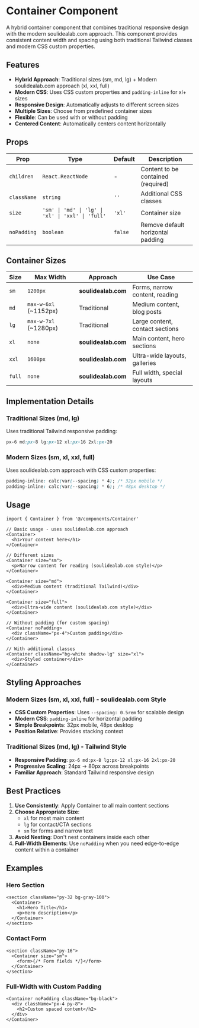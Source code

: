 # Container Component

A hybrid container component that combines traditional responsive design with the modern soulidealab.com approach. This component provides consistent content width and spacing using both traditional Tailwind classes and modern CSS custom properties.

## Features

- **Hybrid Approach**: Traditional sizes (sm, md, lg) + Modern soulidealab.com approach (xl, xxl, full)
- **Modern CSS**: Uses CSS custom properties and `padding-inline` for xl+ sizes
- **Responsive Design**: Automatically adjusts to different screen sizes
- **Multiple Sizes**: Choose from predefined container sizes
- **Flexible**: Can be used with or without padding
- **Centered Content**: Automatically centers content horizontally

## Props

| Prop        | Type                                              | Default | Description                        |
| ----------- | ------------------------------------------------- | ------- | ---------------------------------- |
| `children`  | `React.ReactNode`                                 | -       | Content to be contained (required) |
| `className` | `string`                                          | `''`    | Additional CSS classes             |
| `size`      | `'sm' \| 'md' \| 'lg' \| 'xl' \| 'xxl' \| 'full'` | `'xl'`  | Container size                     |
| `noPadding` | `boolean`                                         | `false` | Remove default horizontal padding  |

## Container Sizes

| Size   | Max Width             | Approach            | Use Case                        |
| ------ | --------------------- | ------------------- | ------------------------------- |
| `sm`   | `1200px`              | **soulidealab.com** | Forms, narrow content, reading  |
| `md`   | `max-w-6xl` (~1152px) | Traditional         | Medium content, blog posts      |
| `lg`   | `max-w-7xl` (~1280px) | Traditional         | Large content, contact sections |
| `xl`   | `none`                | **soulidealab.com** | Main content, hero sections     |
| `xxl`  | `1600px`              | **soulidealab.com** | Ultra-wide layouts, galleries   |
| `full` | `none`                | **soulidealab.com** | Full width, special layouts     |

## Implementation Details

### Traditional Sizes (md, lg)

Uses traditional Tailwind responsive padding:

```css
px-6 md:px-8 lg:px-12 xl:px-16 2xl:px-20
```

### Modern Sizes (sm, xl, xxl, full)

Uses soulidealab.com approach with CSS custom properties:

```css
padding-inline: calc(var(--spacing) * 4); /* 32px mobile */
padding-inline: calc(var(--spacing) * 6); /* 48px desktop */
```

## Usage

```tsx
import { Container } from '@/components/Container'

// Basic usage - uses soulidealab.com approach
<Container>
  <h1>Your content here</h1>
</Container>

// Different sizes
<Container size="sm">
  <p>Narrow content for reading (soulidealab.com style)</p>
</Container>

<Container size="md">
  <div>Medium content (traditional Tailwind)</div>
</Container>

<Container size="full">
  <div>Ultra-wide content (soulidealab.com style)</div>
</Container>

// Without padding (for custom spacing)
<Container noPadding>
  <div className="px-4">Custom padding</div>
</Container>

// With additional classes
<Container className="bg-white shadow-lg" size="xl">
  <div>Styled container</div>
</Container>
```

## Styling Approaches

### Modern Sizes (sm, xl, xxl, full) - soulidealab.com Style

- **CSS Custom Properties**: Uses `--spacing: 0.5rem` for scalable design
- **Modern CSS**: `padding-inline` for horizontal padding
- **Simple Breakpoints**: 32px mobile, 48px desktop
- **Position Relative**: Provides stacking context

### Traditional Sizes (md, lg) - Tailwind Style

- **Responsive Padding**: `px-6 md:px-8 lg:px-12 xl:px-16 2xl:px-20`
- **Progressive Scaling**: 24px → 80px across breakpoints
- **Familiar Approach**: Standard Tailwind responsive design

## Best Practices

1. **Use Consistently**: Apply Container to all main content sections
2. **Choose Appropriate Size**:
   - `xl` for most main content
   - `lg` for contact/CTA sections
   - `sm` for forms and narrow text
3. **Avoid Nesting**: Don't nest containers inside each other
4. **Full-Width Elements**: Use `noPadding` when you need edge-to-edge content within a container

## Examples

### Hero Section

```tsx
<section className="py-32 bg-gray-100">
  <Container>
    <h1>Hero Title</h1>
    <p>Hero description</p>
  </Container>
</section>
```

### Contact Form

```tsx
<section className="py-16">
  <Container size="sm">
    <form>{/* Form fields */}</form>
  </Container>
</section>
```

### Full-Width with Custom Padding

```tsx
<Container noPadding className="bg-black">
  <div className="px-4 py-8">
    <h2>Custom spaced content</h2>
  </div>
</Container>
```
